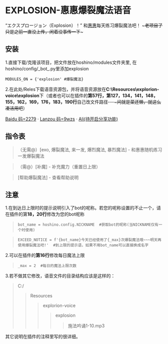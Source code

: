 # EXPLOSION-惠惠爆裂魔法语音
“エクスプロージョン（Explosion）！”
和[惠惠](http://wpa.qq.com/msgrd?v=3&uin=3403478643&site=qq&menu=yes)每天练习爆裂魔法吧！ ~~~老项目了只是之前一直没上传，闲着没事传一下~~~
## 安装
1.直接下载/克隆该项目，把文件放在hoshino/modules文件夹里, 在hoshino/config/\_bot_.py里添加explosion

`MODULES_ON = {'explosion' #爆裂魔法}`

2.在此处/Reles下载语音资源包，并将语音资源放在**C:\Resources\explorion-voice\explosion**下（或者也可以在插件的**第57行，第127，134，141，148，155，162，169，176，183，190行**自己改文件路径---~~~问就是菜还懒，就这么凑活用吧~~）

[Baidu 码=2279](https://pan.baidu.com/s/1Z755sE06_5YuO9nsW60oMw)	·	[Lanzou 码=9wzs](https://wwe.lanzous.com/b010cizah)	·	[Ali(待开启分享功能)]()
## 指令表
>（无需@）[exo, 爆裂魔法, 来一发, 爆烈魔法, 暴烈魔法]	-	和惠惠随机练习一发爆裂魔法

>（需@）[补魔]	-	补充魔力（重置日上限）

>[帮助爆裂魔法]	-	查看帮助说明

## 注意
1.在到达日上限时的提示说明引入了bot的呢称。若您的呢称设置的不止一个，请在插件的第**18，20行**修改为您的bot呢称
>`bot_name = hoshino.config.NICKNAME  #获取bot的呢称(当NICKNAME仅有一个时使用)`

>`EXCEED_NOTICE = f'{bot_name}今天已经使用了{_max}次爆裂魔法哦~~~明天再使用爆裂魔法吧!'  #到上限的提示语，如果不用bot_name可以直接换成名字`

2.可以在插件的**第16行**修改每日魔法上限
>`_max = 2  #每日的魔法上限次数`

3.若不做其它修改，语音文件的目录结构应该是这样的：
>C:/
>>Resources
>>>explorion-voice
>>>>explosion
>>>>>施法吟诵1-10.mp3

其它说明在插件的注释里写的很详细。

